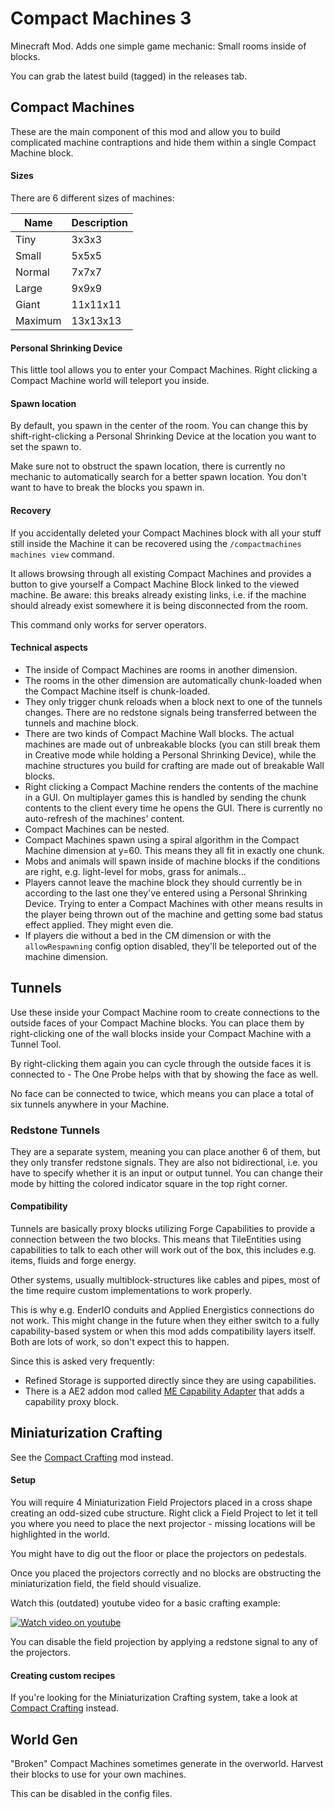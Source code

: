 # Compact Machines 3
Minecraft Mod. Adds one simple game mechanic: Small rooms inside of blocks.

You can grab the latest build (tagged) in the releases tab.

## Compact Machines

These are the main component of this mod and allow you to build complicated machine contraptions and hide them within a single Compact Machine block.

#### Sizes
There are 6 different sizes of machines:

| Name                        | Description  |
| ----------------------------| -------------|
| Tiny                        | 3x3x3        |
| Small                       | 5x5x5        |
| Normal                      | 7x7x7        |
| Large                       | 9x9x9        |
| Giant                       | 11x11x11     |
| Maximum                     | 13x13x13     |

#### Personal Shrinking Device

This little tool allows you to enter your Compact Machines. Right clicking a Compact Machine world will teleport you inside.

#### Spawn location

By default, you spawn in the center of the room. You can change this by shift-right-clicking a Personal Shrinking Device at the location you want to set the spawn to.

Make sure not to obstruct the spawn location, there is currently no mechanic to automatically search for a better spawn location. You don't want to have to break the blocks you spawn in.

#### Recovery

If you accidentally deleted your Compact Machines block with all your stuff still inside the Machine it can be recovered using the ```/compactmachines machines view``` command.

It allows browsing through all existing Compact Machines and  provides a button to give yourself a Compact Machine Block linked to the viewed machine. Be aware: this breaks already existing links, i.e. if the machine should already exist somewhere it is being disconnected from the room.

This command only works for server operators.


#### Technical aspects

- The inside of Compact Machines are rooms in another dimension.
- The rooms in the other dimension are automatically chunk-loaded when the Compact Machine itself is chunk-loaded.
- They only trigger chunk reloads when a block next to one of the tunnels changes.
  There are no redstone signals being transferred between the tunnels and machine block.
- There are two kinds of Compact Machine Wall blocks. The actual machines are made out of unbreakable blocks (you can still break them in Creative mode while holding a Personal Shrinking Device), while the machine structures you build for crafting are made out of breakable Wall blocks.
- Right clicking a Compact Machine renders the contents of the machine in a GUI. On multiplayer games this is handled by sending the chunk contents to the client every time he opens the GUI. There is currently no auto-refresh of the machines' content.
- Compact Machines can be nested.
- Compact Machines spawn using a spiral algorithm in the Compact Machine dimension at y=60. This means they all fit in exactly one chunk.
- Mobs and animals will spawn inside of machine blocks if the conditions are right,
  e.g. light-level for mobs, grass for animals...
- Players cannot leave the machine block they should currently be in according to the last one they've entered using a Personal Shrinking Device. Trying to enter a Compact Machines with other means results in the player being thrown out of the machine and getting some bad status effect applied. They might even die.
- If players die without a bed in the CM dimension or with the `allowRespawning` config option disabled, they'll be teleported out of the machine dimension.

## Tunnels

Use these inside your Compact Machine room to create connections to the outside faces of your Compact Machine blocks. You can place them by right-clicking one of the wall blocks inside your Compact Machine with a Tunnel Tool.

By right-clicking them again you can cycle through the outside faces it is connected to - The One Probe helps with that by showing the face as well.

No face can be connected to twice, which means you can place a total of six tunnels anywhere in your Machine.

### Redstone Tunnels

They are a separate system, meaning you can place another 6 of them, but they only transfer redstone signals. They are also not bidirectional, i.e. you have to specify whether it is an input or output tunnel. You can change their mode by hitting the colored indicator square in the top right corner.

#### Compatibility

Tunnels are basically proxy blocks utilizing Forge Capabilities to provide a connection between the two blocks. This means that TileEntities using capabilities to talk to each other will work out of the box, this includes e.g. items, fluids and forge energy.

Other systems, usually multiblock-structures like cables and pipes, most of the time require custom implementations to work properly. 

This is why e.g. EnderIO conduits and Applied Energistics connections do not work. This might change in the future when they either switch to a fully capability-based system or when this mod adds compatibility layers itself. Both are lots of work, so don't expect this to happen.

Since this is asked very frequently:
- Refined Storage is supported directly since they are using capabilities.
- There is a AE2 addon mod called
  [ME Capability Adapter](https://minecraft.curseforge.com/projects/capability-adapter)
  that adds a capability proxy block.

## Miniaturization Crafting
See the [Compact Crafting] mod instead.

#### Setup

You will require 4 Miniaturization Field Projectors placed in a cross shape creating an odd-sized cube structure. Right click a Field Project to let it tell you where you need to place the next projector - missing locations will be highlighted in the world.

You might have to dig out the floor or place the projectors on pedestals.

Once you placed the projectors correctly and no blocks are obstructing the miniaturization
field, the field should visualize.

Watch this (outdated) youtube video for a basic crafting example:

[![Watch video on youtube](https://img.youtube.com/vi/p-F8ScV3z4U/0.jpg)](https://www.youtube.com/watch?v=p-F8ScV3z4U)

You can disable the field projection by applying a redstone signal to any of the projectors.


#### Creating custom recipes
If you're looking for the Miniaturization Crafting system, take a look at [Compact Crafting] instead.


## World Gen

"Broken" Compact Machines sometimes generate in the overworld. Harvest their blocks to use for your own machines.

This can be disabled in the config files.

[Compact Crafting]: https://github.com/robotgryphon/CompactCrafting
